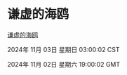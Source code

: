 # 谦虚的海鸥
[谦虚的海鸥](http://219.139.197.74:56308/qxdho/course/base/hotlink/index.php)

2024年 11月 03日 星期日 03:00:02 CST

2024年 11月 02日 星期六 19:00:02 GMT
